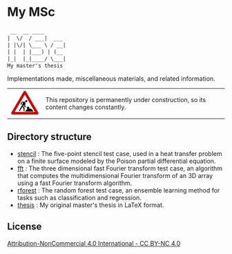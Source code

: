 # My MSc

     __  __ ____
    |  \/  / ___|  ___
    | |\/| \___ \ / __|
    | |  | |___) | (__
    |_|  |_|____/ \___|
    My master's thesis

Implementations made, miscellaneous materials, and related information.

<table>
    <tr>
        <td><img src="img/construction.gif"></td>
        <td>This repository is permanently under construction, so its content changes constantly.</td>
    </tr>
</table>


## Directory structure

- [stencil](stencil) : The five-point stencil test case, used in a heat transfer problem on a finite surface modeled by the Poison partial differential equation.                                         
- [fft](fft) : The three dimensional fast Fourier transform test case, an algorithm that computes the multidimensional Fourier transform of an 3D array using a fast Fourier transform algorithm.
- [rforest](rforest) : The random forest test case, an ensemble learning method for tasks such as classification and regression.
- [thesis](thesis) : My original master's thesis in LaTeX format.


## License

[Attribution-NonCommercial 4.0 International - CC BY-NC 4.0](https://creativecommons.org/licenses/by-nc/4.0/)
